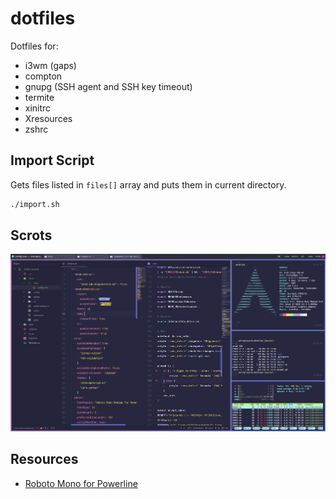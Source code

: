 # dotfiles

Dotfiles for:

-   i3wm (gaps)
-   compton
-   gnupg (SSH agent and SSH key timeout)
-   termite
-   xinitrc
-   Xresources
-   zshrc

## Import Script

Gets files listed in `files[]` array and puts them in current directory.

```bash
./import.sh
```

## Scrots
![Terminal htop, ls -lah](scrot.png)

## Resources
-   [Roboto Mono for Powerline](https://github.com/powerline/fonts/tree/master/RobotoMono)
